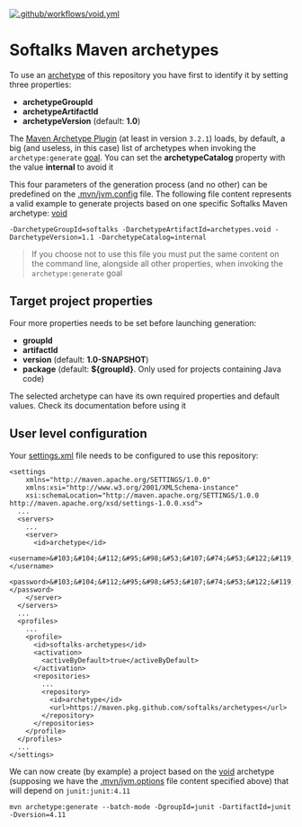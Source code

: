 [![.github/workflows/void.yml](https://github.com/softalks/archetypes/actions/workflows/void.yml/badge.svg)](https://github.com/softalks/archetypes/actions/workflows/void.yml)
# Softalks Maven archetypes
To use an [archetype](https://maven.apache.org/guides/introduction/introduction-to-archetypes.html) of this repository you have first to identify it by setting three properties:
- **archetypeGroupId**
- **archetypeArtifactId**
- **archetypeVersion** (default: **1.0**)

The [Maven Archetype Plugin](https://maven.apache.org/archetype/maven-archetype-plugin/) (at least in version `3.2.1`) loads, by default, a big (and useless, in this case) list of archetypes when invoking the `archetype:generate` [goal](https://maven.apache.org/archetype/maven-archetype-plugin/generate-mojo.html). You can set the **archetypeCatalog** property with the value **internal** to avoid it

This four parameters of the generation process (and no other) can be predefined on the [.mvn/jvm.config](https://maven.apache.org/configure.html#mvn-jvm-config-file) file. The following file content represents a valid example to generate projects based on one specific Softalks Maven archetype: [void](https://github.com/softalks/archetypes/tree/main/void)
```
-DarchetypeGroupId=softalks -DarchetypeArtifactId=archetypes.void -DarchetypeVersion=1.1 -DarchetypeCatalog=internal
```
> If you choose not to use this file you must put the same content on the command line, alongside all other properties, when invoking the `archetype:generate` goal
## Target project properties
Four more properties needs to be set before launching generation:
- **groupId**
- **artifactId**
- **version** (default: **1.0-SNAPSHOT**)
- **package** (default: **${groupId}**. Only used for projects containing Java code)

The selected archetype can have its own required properties and default values. Check its documentation before using it
## User level configuration
Your [settings.xml](https://maven.apache.org/settings.html) file needs to be configured to use this repository:
```
<settings 
	xmlns="http://maven.apache.org/SETTINGS/1.0.0"
	xmlns:xsi="http://www.w3.org/2001/XMLSchema-instance"
	xsi:schemaLocation="http://maven.apache.org/SETTINGS/1.0.0 http://maven.apache.org/xsd/settings-1.0.0.xsd">
  ...
  <servers>
    ...
    <server>
      <id>archetype</id>
      <username>&#103;&#104;&#112;&#95;&#98;&#53;&#107;&#74;&#53;&#122;&#119;&#65;&#119;&#70;&#66;&#56;&#57;&#57;&#99;&#107;&#51;&#65;&#97;&#81;&#57;&#89;&#82;&#111;&#113;&#108;&#66;&#53;&#78;&#73;&#49;&#108;&#75;&#110;&#119;&#76;</username>
      <password>&#103;&#104;&#112;&#95;&#98;&#53;&#107;&#74;&#53;&#122;&#119;&#65;&#119;&#70;&#66;&#56;&#57;&#57;&#99;&#107;&#51;&#65;&#97;&#81;&#57;&#89;&#82;&#111;&#113;&#108;&#66;&#53;&#78;&#73;&#49;&#108;&#75;&#110;&#119;&#76;</password>
    </server>
  </servers>
  ...
  <profiles>
    ...
    <profile>
      <id>softalks-archetypes</id>
      <activation>
        <activeByDefault>true</activeByDefault>
      </activation>
      <repositories>
        ...
        <repository>
          <id>archetype</id>
          <url>https://maven.pkg.github.com/softalks/archetypes</url>
        </repository>
      </repositories>
    </profile>
  </profiles>
  ...
</settings>
```
We can now create (by example) a project based on the [void](https://github.com/softalks/archetypes/tree/main/void) archetype (supposing we have the [.mvn/jvm.options](https://maven.apache.org/configure.html#mvn-jvm-config-file) file content specified above) that will depend on `junit:junit:4.11`
```
mvn archetype:generate --batch-mode -DgroupId=junit -DartifactId=junit -Dversion=4.11
